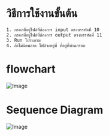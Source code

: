 # วิธีการใช้งานขั้นต้น
    1. กรอกที่อยู่ไฟล์ที่ต้องการ input ตรงบรรทัดที่ 10
    2. กรอกที่อยู่ไฟล์ที่ต้องการ output ตรงบรรทัดที่ 11
    3. Run โปรแกรม 
    4. ถ้าไม่ผิดพลาด ไฟล์จะอยู่ที่ ที่อยู่ที่ท่านกรอก
# flowchart

![Image](https://cdn.discordapp.com/attachments/854276246069837834/950711997190799420/Untitled_Diagram.drawio.png)

# Sequence Diagram

![Image](https://cdn.discordapp.com/attachments/854276246069837834/950731839918719016/Untitled_Diagram.drawio-2.png)

